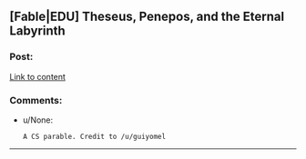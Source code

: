 ## [Fable|EDU] Theseus, Penepos, and the Eternal Labyrinth

### Post:

[Link to content](http://www.lthr.xyz/blog/7/6/2015/theseus-penepos-and-the-eternal-labyrinth)

### Comments:

- u/None:
  ```
  A CS parable. Credit to /u/guiyomel
  ```

---

